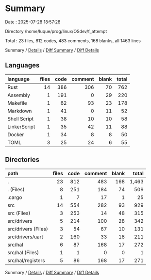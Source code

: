 # Summary

Date : 2025-07-28 18:57:28

Directory /home/luque/prog/linux/OSdev/f_attempt

Total : 23 files,  812 codes, 483 comments, 168 blanks, all 1463 lines

Summary / [Details](details.md) / [Diff Summary](diff.md) / [Diff Details](diff-details.md)

## Languages
| language | files | code | comment | blank | total |
| :--- | ---: | ---: | ---: | ---: | ---: |
| Rust | 14 | 386 | 306 | 70 | 762 |
| Assembly | 1 | 191 | 0 | 29 | 220 |
| Makefile | 1 | 62 | 93 | 23 | 178 |
| Markdown | 1 | 41 | 0 | 11 | 52 |
| Shell Script | 1 | 38 | 10 | 10 | 58 |
| LinkerScript | 1 | 35 | 42 | 11 | 88 |
| Docker | 1 | 34 | 8 | 8 | 50 |
| TOML | 3 | 25 | 24 | 6 | 55 |

## Directories
| path | files | code | comment | blank | total |
| :--- | ---: | ---: | ---: | ---: | ---: |
| . | 23 | 812 | 483 | 168 | 1,463 |
| . (Files) | 8 | 251 | 184 | 74 | 509 |
| .cargo | 1 | 7 | 17 | 1 | 25 |
| src | 14 | 554 | 282 | 93 | 929 |
| src (Files) | 3 | 253 | 14 | 48 | 315 |
| src/drivers | 5 | 214 | 100 | 28 | 342 |
| src/drivers (Files) | 3 | 54 | 67 | 10 | 131 |
| src/drivers/uart | 2 | 160 | 33 | 18 | 211 |
| src/hal | 6 | 87 | 168 | 17 | 272 |
| src/hal (Files) | 1 | 1 | 0 | 0 | 1 |
| src/hal/registers | 5 | 86 | 168 | 17 | 271 |

Summary / [Details](details.md) / [Diff Summary](diff.md) / [Diff Details](diff-details.md)